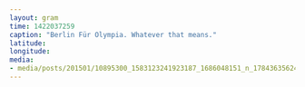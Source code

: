 ```yaml
---
layout: gram
time: 1422037259
caption: "Berlin Für Olympia. Whatever that means."
latitude: 
longitude: 
media:
- media/posts/201501/10895300_1583123241923187_1686048151_n_17843635624000351.jpg
---
```

